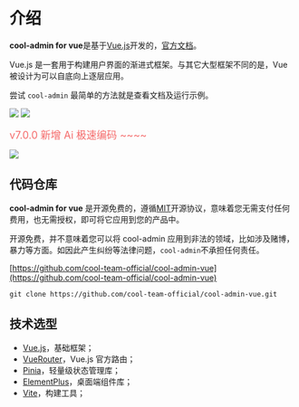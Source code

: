 # 介绍

**cool-admin for vue**是基于[Vue.js](https://v3.cn.vuejs.org)开发的，[官方文档](https://v3.cn.vuejs.org)。

Vue.js 是一套用于构建用户界面的渐进式框架。与其它大型框架不同的是，Vue 被设计为可以自底向上逐层应用。

尝试 `cool-admin` 最简单的方法就是查看文档及运行示例。

<img src='https://cool-js.com/assets/login.350e25ec.png' />

<img src='https://cool-js.com/assets/home.1706ac70.png' />

<span style="font-size: 18px; color: #F56C6C">v7.0.0 新增 Ai 极速编码 ~~~~</span>

<img src='https://cool-js.com/assets/ai-code2.9a122008.png' />

## 代码仓库

**cool-admin for vue** 是开源免费的，遵循[MIT](https://baike.baidu.com/item/MIT/10772952)开源协议，意味着您无需支付任何费用，也无需授权，即可将它应用到您的产品中。

开源免费，并不意味着您可以将 cool-admin 应用到非法的领域，比如涉及赌博，暴力等方面。如因此产生纠纷等法律问题，`cool-admin`不承担任何责任。

[https://github.com/cool-team-official/cool-admin-vue](https://github.com/cool-team-official/cool-admin-vue)

```shell
git clone https://github.com/cool-team-official/cool-admin-vue.git
```

## 技术选型

-   [Vue.js](https://v3.cn.vuejs.org)，基础框架；
-   [VueRouter](https://router.vuejs.org)，Vue.js 官方路由；
-   [Pinia](https://pinia.vuejs.org)，轻量级状态管理库；
-   [ElementPlus](https://element-plus.gitee.io/zh-CN)，桌面端组件库；
-   [Vite](https://vitejs.cn)，构建工具；
